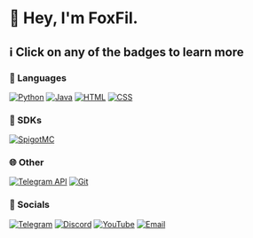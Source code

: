 # 🦊 Hey, I'm FoxFil.

## :information_source: Click on any of the badges to learn more

### :speech_balloon: Languages

[![Python](https://shields.io/badge/Python-9f7a00?style=for-the-badge&logoColor=white&logo=python)](https://python.org)
[![Java](<https://shields.io/badge/Java-3a75b0?style=for-the-badge&logoColor=white&logo=data%3Aimage%2Fpng%3Bbase64%2CiVBORw0KGgoAAAANSUhEUgAAADIAAAAyCAYAAAAeP4ixAAAACXBIWXMAAAsTAAALEwEAmpwYAAAE0UlEQVR4nN2ae4hVVRTGt5bWpGVTY2ZRjTpQaKUihNUfTRZmTu8HDT2oICR72R9jRllUUySR%2Bodl9A6rKdSCXlZUFFSGvewNPaeEXkipRFKW84vFfIfW3Z57vXfuubdz%2B%2BDAmbvPOXt%2Fe%2B%2B11rfWnhDqDGBc%2BD8AuATYIzQ6gJuBC0OjA3gPuD80MoDT6MeK0KgAxgHrRWRRaEQAY4Cv%2BBcnhEYDMAn4wZH4EtghNBKAE4FNjkQfMLPE87sBI0JeAAwCrge2Uohbo%2BcOAC4HngJ6gWuBISEPAJqA5WwLG%2BxgPTMdeNm1fQRMDHkBsBewJoXE68BwYCSwKmq7E9gp5AXACGBtCok3gF2BQyKj%2Fwu4LOQJwI7Aqykk3pEB27XO%2Fb4ZmBHyBuDSFBKf21ZS%2B41RW2fII4C3o4FusCDo2i12JFgb8grg54jIxa5tZ8WPBC%2BGvIJCT7XFBu%2FahgB%2Fu%2FbfzGZCHgFc4Qb6a0q7uV%2BP7pBHAM3R9poctbdHRH4HRoc8AjjdDfTRlPbHIjK3hbwCWOyCXWvU1gL86Ih8EfIKYLCthga6JKV9liOyPuQZ9JNZrOgdr8p%2Bjsiq0AgArgSeiH471Lnoqf%2Fl4IYDxwNzgaWS6yuVU0yOMz9LooAp7u8HtFJnlehjAnCHYpO57SWmqrMiYFviceAPtzU2Ahf54Ffk3SQHORW4D2gr8twuJudtpYALoiD7dSaZI%2FAh26JXgdBWaIquA4GxKjaM1P1EDW6mykHnaAVvAR5SgvWuxZpQ2Kcpgmdcf3OzILKM2uElYJ8i%2FU51z63IKgc%2FCXhE8tyLwHJhseV7JVr3Al3AcfbtEv0emymRlA4sURoPnALMU3zwVydwsgZiTmB0YisV9rPAEbmhFkQsSj8sN3pMDfP%2FDW4127LuYKjJCzdT36iMcyQwqsjqjdHqzJLnsvc%2FBY4qEVSfc31cnSkJV%2B5ZV4Y9JLNZCn2yl6GRPS513%2BnKnEQ0y%2FOBTxgYfgJ6LDD6JIv%2BONKjwt7zpgRqRiKF1N5ABzAHWAjcLcm%2BXALSonS3Yse0pCCR8p1hwDXyZmPrRkCdm0d6QfJ8u6VOO3IDzpMiqNiL1QSSLZuisudCicXEDXdJCa9UJcXHH4sn4%2Bs54BbgCMWMTt2bQR5O9Xg%2FzdMlKBUsK902z8pz%2BFx7jfZ8s4z1gwoH%2F5m80vTtDRR4sCp7AY6W3PYwQ2wq8vyeVgIFZsubLdDVLcl%2FtlawpYIx7C6F%2FUo1RMzTePTV05MAba56%2BVo1H5om%2BeFhs3Nd5lKh0P3OkOv%2B0xXzqsskFRt81cPjW8WJm6w8aoebsqlRxdyw8gsTjwebNFFuYh7uHmC1G3yCp4GDUlRF%2B0DINCmQrU45RisXmyM3XQq9Vu%2BKC3zuUNUcS0fFRKIP2WyfYeeAVojWcXM8i%2BVii4SjecXb5db3L9LvJMkWqx%2F3VEWiBDlTqfsqnW1XrDlTlwXE83XfofYJkueDyohd50o19Gk3LMrsWFsDb9Wx82y56eYMvtsqsvMV8ZPq%2FVYdoh6WCYESCthW4C7Z0MfKv5cphsxz1xyt0FWyActJntR7G1O23Zt6r6DAVxeImHkj%2B38s01w2k2%2FJFn6x4wapBLMru%2F9OEsUqJTYZdnxn22%2FYQAbwD0ShtPhilnUGAAAAAElFTkSuQmCC>)](https://www.java.com)
[![HTML](<https://shields.io/badge/HTML-f06529?style=for-the-badge&logoColor=white&logo=html5>)](https://html.spec.whatwg.org/multipage/)
[![CSS](<https://shields.io/badge/CSS-264de4?style=for-the-badge&logoColor=white&logo=css3>)](https://www.w3.org/TR/CSS/)

### :key: SDKs

[![SpigotMC](https://shields.io/badge/SpigotMC-2f3237?style=for-the-badge&logoColor=white&logo=data%3Aimage%2Fpng%3Bbase64%2CiVBORw0KGgoAAAANSUhEUgAAABAAAAAQCAMAAAAoLQ9TAAAADFBMVEUAAAAAAADu7u7%2F%2F%2F%2B4XSTDAAAAAXRSTlMAQObYZgAAAEBJREFUeNqFzIEGwFAMQ9Hcl%2F%2F%2F54mYtbB3QF0VBS99AC14BzCrYPsvgKOFcANJXpDGQ0v0nMuEUtDUPJ2je3gAdPIA4MoosrsAAAAASUVORK5CYII%3D)](https://spigotmc.org)

### :globe_with_meridians: Other

[![Telegram API](https://shields.io/badge/Telegram%20API-26A5E4?style=for-the-badge&logoColor=white&logo=telegram)](https://core.telegram.org)
[![Git](https://shields.io/badge/Git-F05032?style=for-the-badge&logoColor=white&logo=git)](https://git-scm.com)

### 📢 Socials

[![Telegram](https://shields.io/badge/Telegram-0088cc?style=for-the-badge&logoColor=white&logo=telegram)](https://t.me/foxfil)
[![Discord](https://shields.io/badge/Discord-5865f2?style=for-the-badge&logoColor=white&logo=discord)](https://discord.com/users/624616551898808322)
[![YouTube](https://shields.io/badge/YouTube-ff0000?style=for-the-badge&logoColor=white&logo=youtube)](https://www.youtube.com/channel/UCsvW5KaVMNZJOpSWnzgK7Lg) 
[![Email](https://shields.io/badge/Email-34a853?style=for-the-badge&logoColor=white&logo=gmail)](mailto:filipp.vesker@gmail.com)
